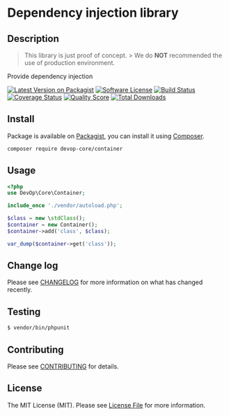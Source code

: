 # Dependency injection library

## Description

> This library is just proof of concept. > We do **NOT** recommended the use of production environment.

Provide dependency injection

[![Latest Version on Packagist][ico-version]][link-packagist]
[![Software License][ico-license]](LICENSE)
[![Build Status][ico-travis]][link-travis]
[![Coverage Status][ico-scrutinizer]][link-scrutinizer]
[![Quality Score][ico-code-quality]][link-code-quality]
[![Total Downloads][ico-downloads]][link-downloads]

## Install

Package is available on [Packagist](link-packagist), you can install it using [Composer](http://getcomposer.org).

``` bash
composer require devop-core/container
```

## Usage

``` php
<?php
use DevOp\Core\Container;

include_once './vendor/autoload.php';

$class = new \stdClass();
$container = new Container();
$container->add('class', $class);

var_dump($container->get('class'));
```

## Change log

Please see [CHANGELOG](.github/CHANGELOG.md) for more information on what has changed recently.

## Testing

``` bash
$ vendor/bin/phpunit
```

## Contributing

Please see [CONTRIBUTING](.github/CONTRIBUTING.md) for details.

## License

The MIT License (MIT). Please see [License File](LICENSE) for more information.

[ico-version]: https://img.shields.io/packagist/v/devop-core/container.svg?style=flat-square
[ico-license]: https://img.shields.io/badge/license-MIT-brightgreen.svg?style=flat-square
[ico-travis]: https://img.shields.io/travis/devop-core/container/master.svg?style=flat-square
[ico-scrutinizer]: https://img.shields.io/scrutinizer/coverage/g/devop-core/container.svg?style=flat-square
[ico-code-quality]: https://img.shields.io/scrutinizer/g/devop-core/container.svg?style=flat-square
[ico-downloads]: https://img.shields.io/packagist/dt/devop-core/container.svg?style=flat-square

[link-packagist]: https://packagist.org/packages/devop-core/container
[link-travis]: https://travis-ci.org/devop-core/container
[link-scrutinizer]: https://scrutinizer-ci.com/g/devop-core/container/code-structure
[link-code-quality]: https://scrutinizer-ci.com/g/devop-core/container
[link-downloads]: https://packagist.org/packages/devop-core/container
[link-author]: https://github.com/:author_username
[link-contributors]: ../../contributors
